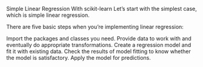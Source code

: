 Simple Linear Regression With scikit-learn
Let’s start with the simplest case, which is simple linear regression.

There are five basic steps when you’re implementing linear regression:

Import the packages and classes you need.
Provide data to work with and eventually do appropriate transformations.
Create a regression model and fit it with existing data.
Check the results of model fitting to know whether the model is satisfactory.
Apply the model for predictions.